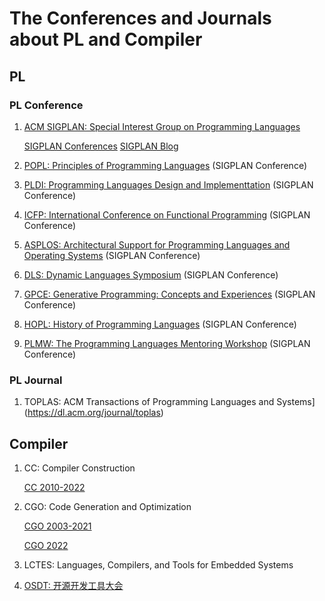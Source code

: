 # The Conferences and Journals about PL and Compiler

## PL

### PL Conference

1. [ACM SIGPLAN: Special Interest Group on Programming Languages](https://sigplan.org/)

   [SIGPLAN Conferences](https://sigplan.org/Conferences/)  [SIGPLAN Blog](https://blog.sigplan.org/)

2. [POPL: Principles of Programming Languages](https://sigplan.org/Conferences/POPL/) (SIGPLAN Conference)

3. [PLDI: Programming Languages Design and Implementtation](https://sigplan.org/Conferences/PLDI/) (SIGPLAN Conference)

4. [ICFP: International Conference on Functional Programming](https://sigplan.org/Conferences/ICFP/) (SIGPLAN Conference)

5. [ASPLOS: Architectural Support for Programming Languages and Operating Systems](https://sigplan.org/Conferences/ASPLOS/) (SIGPLAN Conference)

6. [DLS: Dynamic Languages Symposium](https://sigplan.org/Conferences/DLS/) (SIGPLAN Conference)

7. [GPCE: Generative Programming: Concepts and Experiences](https://program-transformation.org/Gpce) (SIGPLAN Conference)

8. [HOPL: History of Programming Languages](https://hopl4.sigplan.org/) (SIGPLAN Conference)

9. [PLMW: The Programming Languages Mentoring Workshop](https://sigplan.org/Conferences/PLMW/) (SIGPLAN Conference)

### PL Journal

1. TOPLAS: ACM Transactions of Programming Languages and Systems](https://dl.acm.org/journal/toplas)

## Compiler

1. CC: Compiler Construction

   [CC 2010-2022](https://conf.researchr.org/series/CC/)

2. CGO: Code Generation and Optimization

   [CGO 2003-2021](https://conf.researchr.org/info/cgo-2022/previous-cgos)
   
   [CGO 2022](https://conf.researchr.org/home/cgo-2022)

3. LCTES: Languages, Compilers, and Tools for Embedded Systems

4. [OSDT: 开源开发工具大会](https://hellogcc.github.io/)